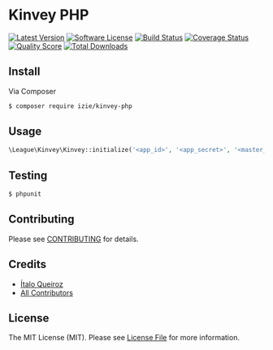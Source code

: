 # Kinvey PHP

[![Latest Version](https://img.shields.io/github/release/thephpleague/skeleton.svg?style=flat-square)](https://github.com/thephpleague/skeleton/releases)
[![Software License](https://img.shields.io/badge/license-MIT-brightgreen.svg?style=flat-square)](LICENSE.md)
[![Build Status](https://img.shields.io/travis/thephpleague/skeleton/master.svg?style=flat-square)](https://travis-ci.org/thephpleague/skeleton)
[![Coverage Status](https://img.shields.io/scrutinizer/coverage/g/thephpleague/skeleton.svg?style=flat-square)](https://scrutinizer-ci.com/g/thephpleague/skeleton/code-structure)
[![Quality Score](https://img.shields.io/scrutinizer/g/thephpleague/skeleton.svg?style=flat-square)](https://scrutinizer-ci.com/g/thephpleague/skeleton)
[![Total Downloads](https://img.shields.io/packagist/dt/league/skeleton.svg?style=flat-square)](https://packagist.org/packages/league/skeleton)

## Install

Via Composer

``` bash
$ composer require izie/kinvey-php
```

## Usage

``` php
\League\Kinvey\Kinvey::initialize('<app_id>', '<app_secret>', '<master_secret>');
```

## Testing

``` bash
$ phpunit
```

## Contributing

Please see [CONTRIBUTING](https://github.com/thephpleague/:package_name/blob/master/CONTRIBUTING.md) for details.

## Credits

- [Ítalo Queiroz](https://github.com/italoqueiroz)
- [All Contributors](https://github.com/italoqueiroz/kinvey-php/graphs/contributors)

## License

The MIT License (MIT). Please see [License File](LICENSE.md) for more information.

